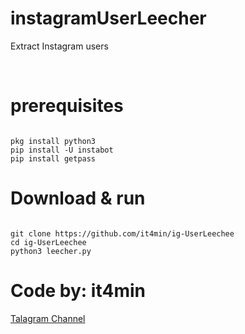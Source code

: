 # instagramUserLeecher
Extract Instagram users

<br />

# prerequisites
<pre><code>
pkg install python3
pip install -U instabot
pip install getpass
</code></pre>

# Download & run
<pre><code>
git clone https://github.com/it4min/ig-UserLeechee
cd ig-UserLeechee
python3 leecher.py
</code></pre>

# Code by: it4min

<a href="https://t.me/LinuxH">Talagram Channel</a>
